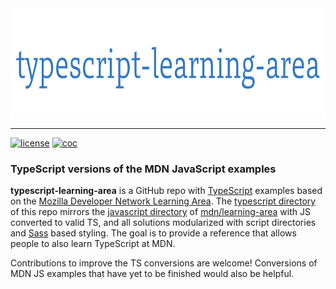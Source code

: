 <div align="center">
  <a href="https://github.com/andrewtavis/typescript-learning-area"><img src="https://raw.githubusercontent.com/andrewtavis/typescript-learning-area/main/.github/resources/logo/tsla_logo_transparent.png" width="780" height="175"></a>
</div>

---

[![license](https://img.shields.io/github/license/andrewtavis/typescript-learning-area)](https://github.com/andrewtavis/typescript-learning-area/blob/main/LICENSE.txt)
[![coc](https://img.shields.io/badge/coc-Contributor%20Covenant-ff69b4.svg)](https://github.com/andrewtavis/typescript-learning-area/blob/main/.github/CODE_OF_CONDUCT.md)

### TypeScript versions of the MDN JavaScript examples

**typescript-learning-area** is a GitHub repo with [TypeScript](https://www.typescriptlang.org/) examples based on the [Mozilla Developer Network Learning Area](https://developer.mozilla.org/en-US/Learn). The [typescript directory](https://github.com/andrewtavis/typescript-learning-area/tree/main/typescript) of this repo mirrors the [javascript directory](https://github.com/mdn/learning-area/tree/master/javascript) of [mdn/learning-area](https://github.com/mdn/learning-area) with JS converted to valid TS, and all solutions modularized with script directories and [Sass](https://sass-lang.com/) based styling. The goal is to provide a reference that allows people to also learn TypeScript at MDN.

Contributions to improve the TS conversions are welcome! Conversions of MDN JS examples that have yet to be finished would also be helpful.
